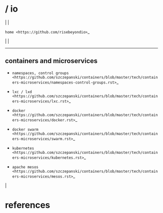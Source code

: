 / io 
===========

|
|

`home <https://github.com/risebeyondio>`_

|
|

----------------------------
containers and microservices
----------------------------
- `namespaces, control groups <https://github.com/szczepanski/containers/blob/master/tech/containers-microservices/namespaces-control-groups.rst>`_

- `lxc / lxd <https://github.com/szczepanski/containers/blob/master/tech/containers-microservices/lxc.rst>`_     

- `docker <https://github.com/szczepanski/containers/blob/master/tech/containers-microservices/docker.rst>`_

- `docker swarm <https://github.com/szczepanski/containers/blob/master/tech/containers-microservices/swarm.rst>`_

- `kubernetes <https://github.com/szczepanski/containers/blob/master/tech/containers-microservices/kubernetes.rst>`_

- `apache mesos <https://github.com/szczepanski/containers/blob/master/tech/containers-microservices/mesos.rst>`_

|

references
==========
